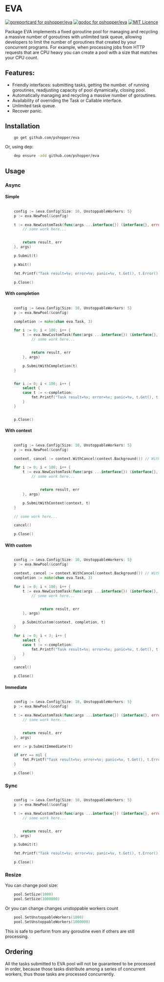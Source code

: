 # EVA

[![goreportcard for pshopper/eva][1]][2]
[![godoc for pshopper/eva][3]][4]
[![MIT Licence][5]][6]


Package EVA implements a fixed goroutine pool for managing and recycling
a massive number of goroutines with unlimited task queue, allowing developers
to limit the number of goroutines that created by your concurrent programs.
For example, when processing jobs from HTTP requests that are CPU heavy you
can create a pool with a size that matches your CPU count.

## Features:

- Friendly interfaces: submitting tasks, getting the number.
of running goroutines, readjusting capacity of pool dynamically, closing pool.
- Automatically managing and recycling a massive number of goroutines.
- Availability of overriding the Task or Callable interface.
- Unlimited task queue.
- Recover panic.


## Installation

```sh
    go get github.com/pshopper/eva
```

Or, using dep:

```sh
    dep ensure -add github.com/pshopper/eva
```

## Usage

### Async

#### Simple

```go

    config := &eva.Config{Size: 10, UnstoppableWorkers: 5}
    p := eva.NewPool(&config)

    t := eva.NewCustomTask(func(args ...interface{}) (interface{}, error) {
        // some work here...


        return result, err
    }, args)

    p.Submit(t)

    p.Wait()

    fmt.Printf("Task result=%v; error=%v; panic=%v, t.Get(), t.Error(), t.Panic())

    p.Close()

```

#### With completion

```go

    config := &eva.Config{Size: 10, UnstoppableWorkers: 5}
    p := eva.NewPool(&config)

    completion := make(chan eva.Task, 3)

    for i := 0; i < 100; i++ {
        t := eva.NewCustomTask(func(args ...interface{}) (interface{}, error) {
            // some work here...


            return result, err
        }, args)

        p.SubmitWithCompletion(t)
    }


    for i := 0; i < 100; i++ {
        select {
        case t := <-completion:
            fmt.Printf("Task result=%v; error=%v; panic=%v, t.Get(), t.Error(), t.Panic())
        }
    }


    p.Close()

```

#### With context

```go

    config := &eva.Config{Size: 10, UnstoppableWorkers: 5}
    p := eva.NewPool(&config)

    context, cancel := context.WithCancel(context.Background()) // WithDeadline or WithTimeout

    for i := 0; i < 100; i++ {
        t := eva.NewCustomTask(func(args ...interface{}) (interface{}, error) {
            // some work here...


                return result, err
        }, args)

        p.SubmitWithContext(context, t)
    }

    // some work here...

    cancel()

    p.Close()

```

#### With custom

```go

    config := &eva.Config{Size: 10, UnstoppableWorkers: 5}
    p := eva.NewPool(&config)

    context, cancel := context.WithCancel(context.Background()) // WithDeadline or WithTimeout
    completion := make(chan eva.Task, 3)

    for i := 0; i < 100; i++ {
        t := eva.NewCustomTask(func(args ...interface{}) (interface{}, error) {
            // some work here...


                return result, err
        }, args)

        p.SubmitCustom(context, completion, t)
    }

    for i := 0; i < 3; i++ {
        select {
        case t := <-completion:
            fmt.Printf("Task result=%v; error=%v; panic=%v, t.Get(), t.Error(), t.Panic())
        }
    }

    cancel()

    p.Close()

```

#### Immediate

```go

    config := &eva.Config{Size: 10, UnstoppableWorkers: 5}
    p := eva.NewPool(&config)

    t := eva.NewCustomTask(func(args ...interface{}) (interface{}, error) {
        // some work here...


        return result, err
    }, args)

    err := p.SubmitImmediate(t)

    if err == nil {
        fmt.Printf("Task result=%v; error=%v; panic=%v, t.Get(), t.Error(), t.Panic())
    }

    p.Close()

```

### Sync

```go

    config := &eva.Config{Size: 10, UnstoppableWorkers: 5}
    p := eva.NewPool(&config)

    t := eva.NewCustomTask(func(args ...interface{}) (interface{}, error) {
        // some work here...


        return result, err
    }, args)

    p.Submit(t)

    fmt.Printf("Task result=%v; error=%v; panic=%v, t.Get(), t.Error(), t.Panic()) // like CompletableFuture

    p.Close()

```

### Resize

You can change pool size:

```go
    pool.SetSize(1000)
    pool.SetSize(1000000)
```

Or you can change changes unstoppable workers count

```go
    pool.SetUnstoppableWorkers(1000)
    pool.SetUnstoppableWorkers(1000000)
```


This is safe to perform from any goroutine even if others are still processing.

## Ordering

All the tasks submitted to EVA pool will not be guaranteed to be processed in order,
because those tasks distribute among a series of concurrent workers, thus those tasks are processed concurrently.

[1]: https://goreportcard.com/badge/github.com/pshopper/eva
[2]: https://goreportcard.com/report/github.com/pshopper/eva
[3]: https://godoc.org/github.com/pshopper/eva?status.svg
[4]: https://godoc.org/github.com/pshopper/eva
[5]: https://badges.frapsoft.com/os/mit/mit.svg?v=103
[6]: https://opensource.org/licenses/mit-license.php